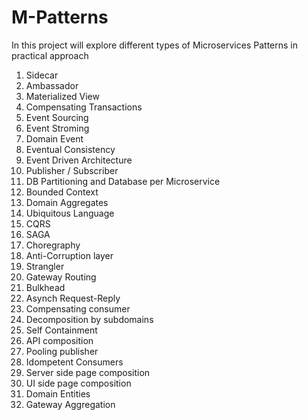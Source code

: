 # M-Patterns
In this project will explore different types of Microservices Patterns in practical approach

1.  Sidecar
2.  Ambassador
3.  Materialized View
4.  Compensating Transactions
5.  Event Sourcing
6.  Event Stroming
7.  Domain Event
8.  Eventual Consistency
9.  Event Driven Architecture
10. Publisher / Subscriber
11. DB Partitioning and Database per Microservice
12. Bounded Context
13. Domain Aggregates
14. Ubiquitous Language
15. CQRS
16. SAGA
17. Choregraphy
18. Anti-Corruption layer
19. Strangler
20. Gateway Routing
21. Bulkhead
22. Asynch Request-Reply
23. Compensating consumer
24. Decomposition by subdomains
25. Self Containment
26. API composition
27. Pooling publisher
28. Idompetent Consumers
29. Server side page composition
30. UI side page composition
31. Domain Entities
32. Gateway Aggregation
